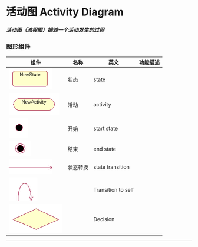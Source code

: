 # 活动图 Activity Diagram
##### 活动图（流程图）描述一个活动发生的过程

### 图形组件
|组件|名称|英文|功能描述|
|----|----|----|----|
|![](/UML/images/newState.png)|状态|state||
|![](/UML/images/newActivity.png)|活动|activity||
|![](/UML/images/StartState.png)|开始|start state||
|![](/UML/images/EndState.png)|结束|end state||
|![](/UML/images/StateTransition.png)|状态转换|state transition||
|![](/UML/images/TransitionToSelf.png)||Transition to self||
|![](/UML/images/Decision.png)||Decision||

---

